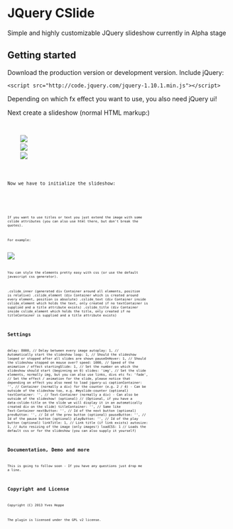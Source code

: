 JQuery CSlide
======

Simple and highly customizable JQuery slideshow currently in Alpha stage

Getting started
-----------------------

Download the production version or development version. Include jQuery:

`<script src="http://code.jquery.com/jquery-1.10.1.min.js"></script>`

Depending on which fx effect you want to use, you also need jQuery ui!

Next create a slideshow (normal HTML markup:)

<code>
<div id="myslideshow">
    <img src="s1.jpg" />
    <img src="s2.jpg" />
    <img src="s3.jpg" />
</div>
<code>

Now we have to initialize the slideshow:

<code>
<script>
jQuery( document ).ready(function() {
    jQuery("myslideshow").cslide({
        // your custom settings
    });
});
</script>
<code>

If you want to use titles or text you just extend the image with some cslide attributes (you can also use html there, but don't break the quotes).

For example:

<code>
<img src="s1.jpg" data-cslide-text="<p>My custom test</p>" data-cslide-title="My custom title" data-cslide-link="http://compojoom.com" />
</code>

You can style the elements pretty easy with css (or use the default javascript css generator).

.cslide_inner (generated div Container around all elements, position is relative)
.cslide_element (div Container which is created around every element, position is absolute)
.cslide_text (div Container inside cslide_element which holds the text, only created if no textContainer is supplied and a title attribute exists)
.cslide_title (div Container inside cslide_element which holds the title, only created if no titleContainer is supplied and a title attribute exists)

Settings
-----------------------

delay:                      8000, // Delay between every image
autoplay:                      1, // Automatically start the slideshow
loop:                          1, // Should the slideshow looped or stopped after all slides are shown
pauseOnHover:                  1, // Should the slideshow stopped on mouse over?
speed:                      1000, // Speed of the animation / effect
startingSlide:                 1, // Set the number on which the slideshow should start (beginning on 0)
slides:                    'img', // Set the slide elements, normally img, but you can also use links, divs etc
fx:                       'fade', // Set the effect / animation for the slide, please notice that depending on effect you also need to load jquery-ui
captionContainer:             '', // Container (normally a div) for the counter (e.g. 2 / 4) - Can be outside of the slideshow too, e.g. #myslide-counter (optional)
textContainer:                '', // Text-Container (normally a div) - Can also be outside of the slideshow! (optional)
                                  // (Optional, if you have a data-cslide-title on the slide we will display it in an automatically created div on the slide)
titleContainer:               '', // Same like Text-Container
nextButton:                   '', // Id of the next button (optional)
prevButton:                   '', // Id of the prev button (optional)
pauseButton:                  '', // Id of the pause button (optional)
playButton:                   '', // Id of the play button (optional)
linkTitle:                     1, // Link title (if link exists)
autosize:                      1, // Auto resizing of the image (only images!)
loadCSS:                       1  // Loads the default css or for the slideshow (you can also supply it yourself)


Documentation, Demo and more
----------------------------------

This is going to follow soon - If you have any questions just drop me a line.


Copyright and License
----------------------------------

Copyright (C) 2013 Yves Hoppe

The plugin is licensed under the GPL v2 license.